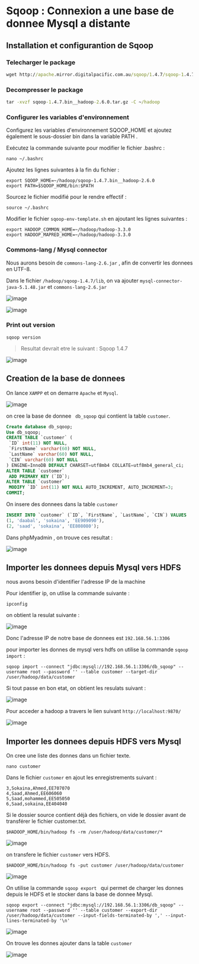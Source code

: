 # Sqoop : Connexion a une base de donnee Mysql a distante

## Installation et configurantion de Sqoop 
### Telecharger le package

``` cmd
wget http://apache.mirror.digitalpacific.com.au/sqoop/1.4.7/sqoop-1.4.7.bin__hadoop-2.6.0.tar.gz
```

### Decompresser le package

``` cmd 
tar -xvzf sqoop-1.4.7.bin__hadoop-2.6.0.tar.gz -C ~/hadoop
```

### Configurer les variables d'environnement

Configurez les variables d'environnement SQOOP_HOME et ajoutez également le sous-dossier bin dans la variable PATH .

Exécutez la commande suivante pour modifier le fichier .bashrc :

```
nano ~/.bashrc
```

Ajoutez les lignes suivantes à la fin du fichier :

```
export SQOOP_HOME=~/hadoop/sqoop-1.4.7.bin__hadoop-2.6.0                                         
export PATH=$SQOOP_HOME/bin:$PATH
```
Sourcez le fichier modifié pour le rendre effectif :
```
source ~/.bashrc
```
Modifier le fichier ```sqoop-env-template.sh``` en ajoutant les lignes suivantes :

```
export HADOOP_COMMON_HOME=~/hadoop/hadoop-3.3.0
export HADOOP_MAPRED_HOME=~/hadoop/hadoop-3.3.0
```

### Commons-lang / Mysql connector

Nous aurons besoin de ``` commons-lang-2.6.jar ``` , afin de convertir les donnees en UTF-8.

Dans le fichier ```/hadoop/sqoop-1.4.7/lib```, on va ajouter ```mysql-connector-java-5.1.48.jar``` et ```commons-lang-2.6.jar```

![image](https://github.com/sokainadaabal/BigDataTPs/assets/48890714/275d5550-58fd-4a4d-bb08-9de9427b804c)

![image](https://github.com/sokainadaabal/BigDataTPs/assets/48890714/ef6c8269-6c74-4598-9a28-bfdd956db27a)

### Print out version

``` 
sqoop version 
```
> Resultat devrait etre le suivant : Sqoop 1.4.7 

![image](https://github.com/sokainadaabal/BigDataTPs/assets/48890714/4c38fe0c-612d-4796-be0e-6f59913814a8)


## Creation de la base de donnees 

On lance ```XAMPP``` et on demarre ```Apache``` et ```Mysql```.

![image](https://github.com/sokainadaabal/BigDataTPs/assets/48890714/84fb8be5-64ae-4b3c-90b1-67a6c52a57f6)

on cree la base de donnee ``` db_sqoop``` qui contient la table ```customer```.

``` sql 
Create database db_sqoop;
Use db_sqoop;
CREATE TABLE `customer` (
 `ID` int(11) NOT NULL,
 `FirstName` varchar(60) NOT NULL,
 `LastName` varchar(60) NOT NULL,
 `CIN` varchar(60) NOT NULL
) ENGINE=InnoDB DEFAULT CHARSET=utf8mb4 COLLATE=utf8mb4_general_ci;
ALTER TABLE `customer`
 ADD PRIMARY KEY (`ID`);
ALTER TABLE `customer`
 MODIFY `ID` int(11) NOT NULL AUTO_INCREMENT, AUTO_INCREMENT=3;
COMMIT;
```

On insere des donnees dans la table ```customer```

``` sql
INSERT INTO `customer` (`ID`, `FirstName`, `LastName`, `CIN`) VALUES
(1, 'daabal', 'sokaina', 'EE909090'),
(2, 'saad', 'sokaina', 'EE808080');
```

Dans phpMyadmin , on trouve ces resultat :

![image](https://github.com/sokainadaabal/BigDataTPs/assets/48890714/f8014237-b8f7-4a7d-a504-9b0f186e3dc0)

## Importer les donnees depuis Mysql vers HDFS 

nous avons besoin d'identifier l'adresse IP de la machine 

Pour identifier ip, on utlise la commande suivante :

```
ipconfig
```

on obtient la resulat suivante : 

![image](https://github.com/sokainadaabal/BigDataTPs/assets/48890714/60f0f9f1-7cae-4fb7-9830-e730161c4b70)


Donc l'adresse IP de notre base de donnees est ```192.168.56.1:3306```

pour importer les donnes de mysql vers hdfs on utilise la commande ```sqoop import``` :

``` sqoop
sqoop import --connect "jdbc:mysql://192.168.56.1:3306/db_sqoop" --username root --password '' --table customer --target-dir /user/hadoop/data/customer
```

Si tout passe en bon etat, on obtient les resulats suivant : 

![image](https://github.com/sokainadaabal/BigDataTPs/assets/48890714/39032ec5-1c3b-4a60-a6eb-ee64c126006e)

Pour acceder a hadoop a travers le lien suivant ```http://localhost:9870/```

![image](https://github.com/sokainadaabal/BigDataTPs/assets/48890714/b8aa7ae3-a424-45fb-b25e-352736c775b0)

## Importer les donnees depuis HDFS vers Mysql

On cree une liste des donnes dans un fichier texte.

```
nano customer 
```

Dans le fichier ```customer``` en ajout les enregistrements suivant :

```
3,Sokaina,Ahmed,EE707070
4,Saad,Ahmed,EE606060
5,Saad,mohammed,EE505050
6,Saad,sokaina,EE404040
```

Si le dossier source contient déjà des fichiers, on vide le dossier avant de transférer le fichier customer.txt.
```
$HADOOP_HOME/bin/hadoop fs -rm /user/hadoop/data/customer/*
```

![image](https://github.com/sokainadaabal/BigDataTPs/assets/48890714/53e24e3f-4019-42c2-ac19-52a786f26503)


on transfere le fichier ```customer``` vers HDFS.

```
$HADOOP_HOME/bin/hadoop fs -put customer /user/hadoop/data/customer
```

![image](https://github.com/sokainadaabal/BigDataTPs/assets/48890714/ee9a844b-7d23-4388-9347-27dfca18a39c)

On utilise la commande ```sqoop export ``` qui permet de charger les donnes depuis le HDFS et le stocker dans la base de donnee Mysql.

```
sqoop export --connect "jdbc:mysql://192.168.56.1:3306/db_sqoop" --username root --password '' --table customer --export-dir /user/hadoop/data/customer --input-fields-terminated-by ',' --input-lines-terminated-by '\n'
```
![image](https://github.com/sokainadaabal/BigDataTPs/assets/48890714/c7d56690-d4a7-4d0b-822d-7073a3401a06)

On trouve les donnes ajouter dans la table ```customer```

![image](https://github.com/sokainadaabal/BigDataTPs/assets/48890714/f3e98e13-b63f-4dd0-8703-8d989739b762)
